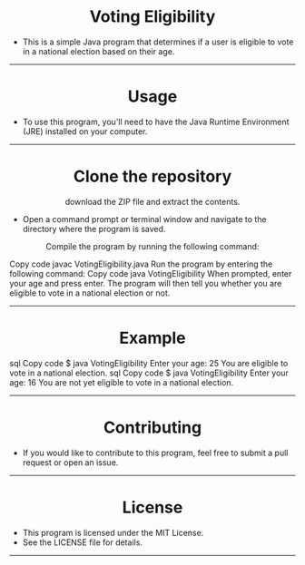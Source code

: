 <h1 align="center">Voting Eligibility</h1>

- This is a simple Java program that determines if a user is eligible to vote in a national election based on their age.
<hr>
<h1 align="center">Usage</h1>

- To use this program, you'll need to have the Java Runtime Environment (JRE) installed on your computer.
<hr>
<h1 align="center">Clone the repository</h1> 
<p align="center">download the ZIP file and extract the contents.</p>

- Open a command prompt or terminal window and navigate to the directory where the program is saved.
<p align="center">Compile the program by running the following command:</p>
Copy code
javac VotingEligibility.java
Run the program by entering the following command:
Copy code
java VotingEligibility
When prompted, enter your age and press enter.
The program will then tell you whether you are eligible to vote in a national election or not.
<hr>
<h1 align="center">Example</h1>

sql
Copy code
$ java VotingEligibility
Enter your age: 25
You are eligible to vote in a national election.
sql
Copy code
$ java VotingEligibility
Enter your age: 16
You are not yet eligible to vote in a national election.
<hr>
<h1 align="center">Contributing</h1>

- If you would like to contribute to this program, feel free to submit a pull request or open an issue.
<hr>
<h1 align="center">License</h1>

- This program is licensed under the MIT License.
- See the LICENSE file for details.
<hr>
